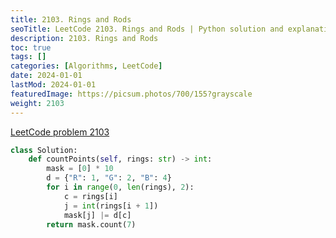 ```yaml
---
title: 2103. Rings and Rods
seoTitle: LeetCode 2103. Rings and Rods | Python solution and explanation
description: 2103. Rings and Rods
toc: true
tags: []
categories: [Algorithms, LeetCode]
date: 2024-01-01
lastMod: 2024-01-01
featuredImage: https://picsum.photos/700/155?grayscale
weight: 2103
---
```


[LeetCode problem 2103](https://leetcode.com/problems/rings-and-rods/)

```python
class Solution:
    def countPoints(self, rings: str) -> int:
        mask = [0] * 10
        d = {"R": 1, "G": 2, "B": 4}
        for i in range(0, len(rings), 2):
            c = rings[i]
            j = int(rings[i + 1])
            mask[j] |= d[c]
        return mask.count(7)

```
